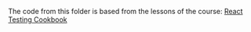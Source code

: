 The code from this folder is based from the lessons of the course:
[React Testing Cookbook](https://egghead.io/courses/react-testing-cookbook)